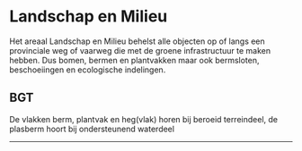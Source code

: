 ﻿# Landschap en Milieu

Het areaal Landschap en Milieu behelst alle objecten op of langs een provinciale weg of vaarweg die met de groene infrastructuur te maken hebben. Dus bomen, bermen en plantvakken maar ook bermsloten, beschoeiingen en ecologische indelingen.


## BGT

De vlakken berm, plantvak en heg(vlak) horen bij beroeid terreindeel, de plasberm hoort bij ondersteunend waterdeel

***
